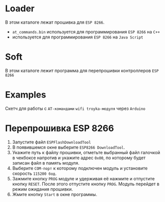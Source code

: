 # Loader
В этом каталоге лежат прошивка для `ESP 8266`.
* `at_commands.bin` используется для программирования `ESP 8266` на `C++` 
* используется для программирования `ESP 8266` на `Java Script`

# Soft
В этом каталоге лежит программа для перепрошивки контроллеров `ESP 8266`

# Examples
Скетч для работы с `AT-командами` `wifi troyka-модуля` через `Arduino`

# Перепрошивка ESP 8266
1) Запустите файл `ESPFlashDownloadTool`
2) В появившемся окне выберите `ESP8266 DownloadTool`.
3) Укажите путь к файлу прошивки, отметьте выбранный файл галочкой в чекбоксе напротив и укажите адрес `0х00`, по которому будет записан файл в память модуля.
5) Выберите `СОМ-порт` к которому подключен модуль и установите скорость `115200 бод`.
6) Зажмите кнопку `PROG` модуле и удерживая её нажмите и отпустите кнопку `RESET`. После этого отпустите кнопку `PROG`. Модуль перейдет в режим ожидания прошивки.
7) Жмите кнопку `Start` в окне программы.
